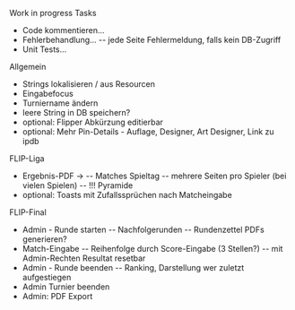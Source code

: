 Work in progress Tasks
- Code kommentieren...
- Fehlerbehandlung...
-- jede Seite Fehlermeldung, falls kein DB-Zugriff
- Unit Tests...

Allgemein
- Strings lokalisieren / aus Resourcen
- Eingabefocus
- Turniername ändern
- leere String in DB speichern?
- optional: Flipper Abkürzung editierbar
- optional: Mehr Pin-Details - Auflage, Designer, Art Designer, Link zu ipdb

FLIP-Liga
- Ergebnis-PDF -> 
-- Matches Spieltag
-- mehrere Seiten pro Spieler (bei vielen Spielen)
-- !!! Pyramide
- optional: Toasts mit Zufallssprüchen nach Matcheingabe

FLIP-Final
- Admin - Runde starten
-- Nachfolgerunden
-- Rundenzettel PDFs generieren?
- Match-Eingabe
-- Reihenfolge durch Score-Eingabe (3 Stellen?)
-- mit Admin-Rechten Resultat resetbar
- Admin - Runde beenden
-- Ranking, Darstellung wer zuletzt aufgestiegen
- Admin Turnier beenden
- Admin: PDF Export 